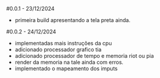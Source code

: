 

#0.0.1 - 23/12/2024
* primeira build apresentando a tela preta ainda.


#0.0.2 - 24/12/2024
* implementadas mais instruções da cpu
* adicionado processador grafico tia
* adicionado processador de tempo e memoria riot ou pia
* render da memoria na tale ainda com erros.
* implementado o mapeamento dos imputs 
